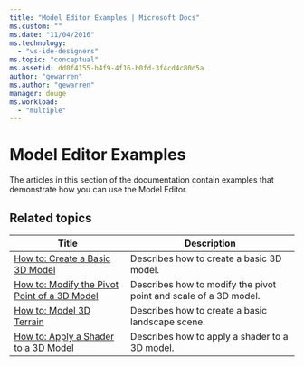 ```yaml
---
title: "Model Editor Examples | Microsoft Docs"
ms.custom: ""
ms.date: "11/04/2016"
ms.technology:
  - "vs-ide-designers"
ms.topic: "conceptual"
ms.assetid: dd0f4155-b4f9-4f16-b0fd-3f4cd4c80d5a
author: "gewarren"
ms.author: "gewarren"
manager: douge
ms.workload:
  - "multiple"
---
```

# Model Editor Examples

The articles in this section of the documentation contain examples that demonstrate how you can use the Model Editor.

## Related topics

|Title|Description|
|-----------|-----------------|
|[How to: Create a Basic 3D Model](../designers/how-to-create-a-basic-3-d-model.md)|Describes how to create a basic 3D model.|
|[How to: Modify the Pivot Point of a 3D Model](../designers/how-to-modify-the-pivot-point-of-a-3-d-model.md)|Describes how to modify the pivot point and scale of a 3D model.|
|[How to: Model 3D Terrain](../designers/how-to-model-3-d-terrain.md)|Describes how to create a basic landscape scene.|
|[How to: Apply a Shader to a 3D Model](../designers/how-to-apply-a-shader-to-a-3-d-model.md)|Describes how to apply a shader to a 3D model.|